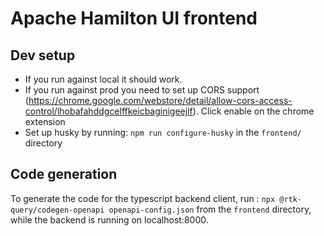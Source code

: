 # Apache Hamilton UI frontend

## Dev setup

- If you run against local it should work.
- If you run against prod you need to set up CORS support (https://chrome.google.com/webstore/detail/allow-cors-access-control/lhobafahddgcelffkeicbaginigeejlf). Click enable on the chrome extension
- Set up husky by running: `npm run configure-husky` in the `frontend/` directory

## Code generation

To generate the code for the typescript backend client, run : `npx @rtk-query/codegen-openapi openapi-config.json` from
the `frontend` directory, while the backend is running on localhost:8000.
